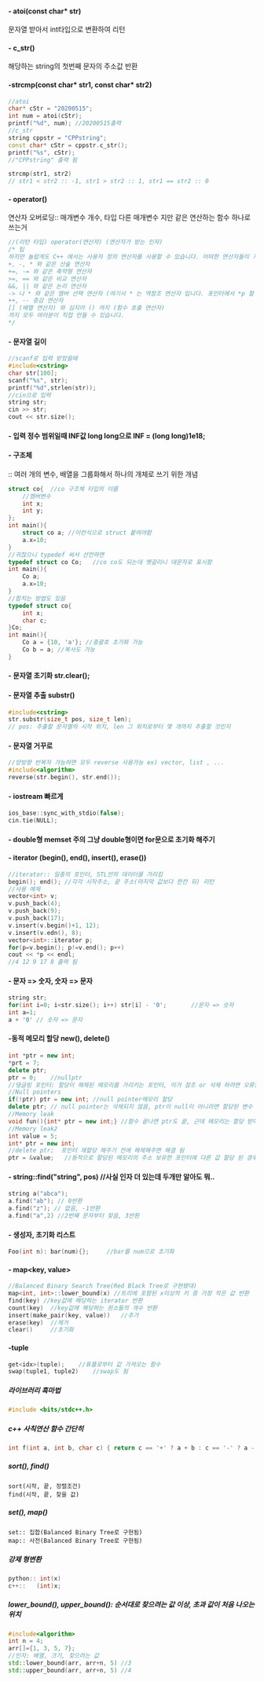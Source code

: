 #### - atoi(const char* str) <cstdlib>

문자열 받아서 int타입으로 변환하여 리턴

#### - c_str() <cstring>

해당하는 string의 첫번째 문자의 주소값 반환

#### -strcmp(const char* str1, const char* str2)

```c++
//atoi
char* cStr = "20200515";
int num = atoi(cStr);
printf("%d", num); //20200515출력
//c_str
string cppstr = "CPPstring";
const char* cStr = cppstr.c_str();
printf("%s", cStr);
//"CPPstring" 출력 됨

strcmp(str1, str2)
// str1 < str2 :: -1, str1 > str2 :: 1, str1 == str2 :: 0
```

#### - operator()

연산자 오버로딩:: 매개변수 개수, 타입 다른 매개변수 지만 같은 연산하는 함수 하나로 쓰는거

```c++
//(리턴 타입) operator(연산자) (연산자가 받는 인자)
/* 팁
하지만 놀랍게도 C++ 에서는 사용자 정의 연산자를 사용할 수 있습니다. 어떠한 연산자들이 가능하나면, :: (범위 지정), . (멤버 지정), .* (멤버 포인터로 멤버 지정) 을 제외한 여러분이 상상하는 모든 연산자를 사용할 수 있다는 것입니다. 대표적으로
+, -, * 와 같은 산술 연산자
+=, -= 와 같은 축약형 연산자
>=, == 와 같은 비교 연산자
&&, || 와 같은 논리 연산자
-> 나 * 와 같은 멤버 선택 연산자 (여기서 * 는 역참조 연산자 입니다. 포인터에서 *p 할 때 처럼)
++, -- 증감 연산자
[] (배열 연산자) 와 심지어 () 까지 (함수 호출 연산자)
까지 모두 여러분이 직접 만들 수 있습니다.
*/

```

#### - 문자열 길이

```c++
//scanf로 입력 받았을때
#include<cstring>
char str[100];	
scanf("%s", str);
printf("%d",strlen(str));
//cin으로 입력
string str;
cin >> str;
cout << str.size();
```

#### - 입력 정수 범위일때 INF값 long long으로 INF = (long long)1e18;

#### - 구조체

:: 여러 개의 변수, 배열을 그룹화해서 하나의 개체로 쓰기 위한 개념

```c++
struct co{	//co 구조체 타입의 이름
    //멤버변수
    int x;	
    int y;	
};
int main(){
	struct co a; //이런식으로 struct 붙여야함 
    a.x=10;
}
//귀찮으니 typedef 써서 선언하면
typedef struct co Co;	//co co도 되는데 헷갈리니 대문자로 표시함
int main(){
    Co a;
    a.x=10;
}
//합치는 방법도 있음
typedef struct co{
    int x;
    char c;
}Co;
int main(){
    Co a = {10, 'a'}; //중괄호 초기화 가능
    Co b = a; //복사도 가능
}
```

#### - 문자열 초기화 str.clear();

#### - 문자열 추출 substr()

```c++
#include<cstring>
str.substr(size_t pos, size_t len);
// pos: 추출할 문자열의 시작 위치, len 그 위치로부터 몇 개까지 추출할 것인지
```

#### - 문자열 거꾸로

```c++
//양방향 반복자 가능하면 모두 reverse 사용가능 ex) vector, list , ...
#include<algorithm>
reverse(str.begin(), str.end());
```

#### - iostream 빠르게

```c++
ios_base::sync_with_stdio(false); 
cin.tie(NULL);
```

#### - double형 memset 주의 그냥 double형이면 for문으로 초기화 해주기

#### - iterator (begin(), end(), insert(), erase())

```c++
//iterator:: 일종의 포인터, STL안의 데이터를 가리킴
begin(); end(); //각각 시작주소, 끝 주소(마지막 값보다 한칸 뒤) 리턴
//사용 예제
vector<int> v;
v.push_back(4);
v.push_back(9);
v.push_back(17);
v.insert(v.begin()+1, 12);
v.insert(v.edn(), 8);
vector<int>::iterator p;
for(p=v.begin(); p!=v.end(); p++)
cout << *p << endl;
//4 12 9 17 8 출력 됨
```

#### - 문자 => 숫자, 숫자 => 문자

```c++
string str;
for(int i=0; i<str.size(); i++) str[i] - '0'; 		//문자 => 숫자
int a=1;
a + '0' // 숫자 => 문자
```

#### -동적 메모리 할당 new(), delete()

```c++
int *ptr = new int;
*prt = 7;
delete ptr;
ptr = 0; 	//nullptr
//댕글링 포인터: 할당이 해제된 메모리를 가리키는 포인터, 이거 참조 or 삭제 하려면 오류남
//Null pointers
if(!ptr) ptr = new int; //null pointer메모리 할당
delete ptr; // null pointer는 삭제되지 않음, ptr이 null이 아니라면 할당된 변수 삭제됨
//Memory leak
void fun(){int* ptr = new int;} //함수 끝나면 ptr도 끝, 근데 메모리는 할당 받아놓음
//Memory leak2
int value = 5;
int* ptr = new int;		
//delete ptr;  포인터 재할당 해주기 전에 해제해주면 해결 됨
ptr = &value;	//동적으로 할당된 메모리의 주소 보유한 포인터에 다른 값 할당 된 경우
```

#### - string::find("string", pos) 		//사실 인자 더 있는데 두개만 알아도 뭐.. 

```c++
string a("abca");
a.find("ab"); // 0반환
a.find("z"); // 없음, -1반환
a.find("a",2) //2번째 문자부터 찾음, 3반환
```

#### - 생성자, 초기화 리스트

```c++
Foo(int n): bar(num){};		//bar를 num으로 초기화
```

#### - map<key, value>

```c++
//Balanced Binary Search Tree(Red Black Tree로 구현됐대)
map<int, int>::lower_bound(x) //트리에 포함된 x이상의 키 중 가장 작은 값 반환
find(key) //key값에 해당하는 iterator 반환
count(key)  //key값에 해당하는 원소들의 개수 반환
insert(make_pair(key, value))	//추가
erase(key)	//제거
clear() 	//초기화
```

#### -tuple

```c++
get<idx>(tuple);	//튜플로부터 값 가져오는 함수
swap(tuple1, tuple2)	//swap도 됨
```



##### 라이브러리 흑마법

```c++
#include <bits/stdc++.h>
```



##### c++ 사칙연산 함수 간단히

```c++
int f(int a, int b, char c) { return c == '+' ? a + b : c == '-' ? a - b : a * b; }
```



##### sort(), find()

```
sort(시작, 끝, 정렬조건)
find(시작, 끝, 찾을 값)
```



##### set(), map()

```
set:: 집합(Balanced Binary Tree로 구현됨)
map:: 사전(Balanced Binary Tree로 구현됨)
```



##### 강제 형변환

```c++
python:: int(x)
c++::	(int)x;
```

#### 

##### lower_bound(), upper_bound(): 순서대로 찾으려는 값 이상, 초과 값이 처음 나오는 위치

```c++
#include<algorithm>
int n = 4;
arr[]={1, 3, 5, 7};
//인자: 배열, 크기, 찾으려는 값
std::lower_bound(arr, arr+n, 5) //3
std::upper_bound(arr, arr+n, 5)	//4
```

